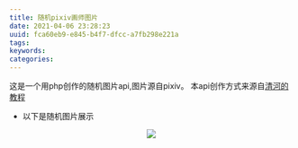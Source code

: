 ```yaml
---
title: 随机pixiv画师图片
date: 2021-04-06 23:28:23
uuid: fca60eb9-e845-b4f7-dfcc-a7fb298e221a
tags:
keywords:
categories:
---
```

<meta name="referrer" content="no-referrer"/>
这是一个用php创作的随机图片api,图片源自pixiv。
本api创作方式来源自<a href="https://brx86.gitee.io/posts/notes/4-phpapi/">清河的教程</a>


* 以下是随机图片展示  

<center><img src="https://api.zzy-ac.top/Pixiv_Images" style="height: 320pxs;"></center>
